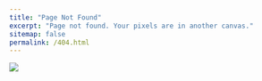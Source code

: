 ```yaml
---
title: "Page Not Found"
excerpt: "Page not found. Your pixels are in another canvas."
sitemap: false
permalink: /404.html
---
```



![](https://i.stack.imgur.com/6M513.png)